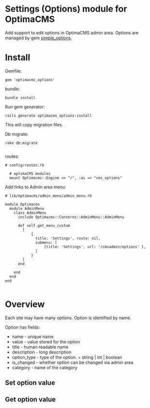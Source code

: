 # Settings (Options) module for OptimaCMS

Add support to edit options in OptimaCMS admin area. Options are managed by gem [simple_options](https://github.com/maxivak/simple_options).


# Install

Gemfile:
```
gem 'optimacms_options'
```

bundle:
```
bundle install
```

Run gem generator:
```
rails generate optimacms_options:install
```

This will copy migration files.


Db migrate:
```
rake db:migrate
```


```

```

routes:
```
# config/routes.rb

  # optimaCMS modules
  mount Optimacms::Engine => "/", :as => "cms_options"

```

Add links to Admin area menu:
 
```
# lib/optimacms/admin_menu/admin_menu.rb

module Optimacms
  module AdminMenu
    class AdminMenu
      include Optimacms::Concerns::AdminMenu::AdminMenu

      def self.get_menu_custom
        [
            {
              title: 'Settings', route: nil,
              submenu: [
                  {title: 'Settings', url: '/cmsadmin/options' },
              ]
            }
        ]    
      end

    end
  end
end
            
```
 


# Overview

Each site may have many options.
Option is identified by name.

Option has fields:
* name - unique name
* value - value stored for the option
* title - human readable name
* description - long description
* option_type - type of the option. = string | int | boolean
* is_changed - whether option can be changed via admin area
* category - name of the category






## Set option value

## Get option value

